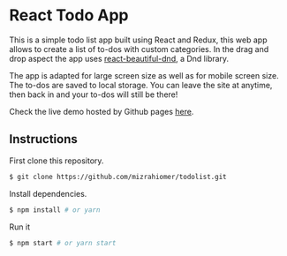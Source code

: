 # React Todo App

This is a simple todo list app built using React and Redux, this web app allows to create a list of to-dos with custom categories.
In the drag and drop aspect the app uses [react-beautiful-dnd](https://github.com/atlassian/react-beautiful-dnd), a Dnd library.

The app is adapted for large screen size as well as for mobile screen size.
The to-dos are saved to local storage. You can leave the site at anytime, then back in and your to-dos will still be there!

Check the live demo hosted by Github pages [here](http://mizrahiomer.github.io/todolist).

## Instructions

First clone this repository.

```bash
$ git clone https://github.com/mizrahiomer/todolist.git
```

Install dependencies.

```bash
$ npm install # or yarn
```

Run it

```bash
$ npm start # or yarn start
```
